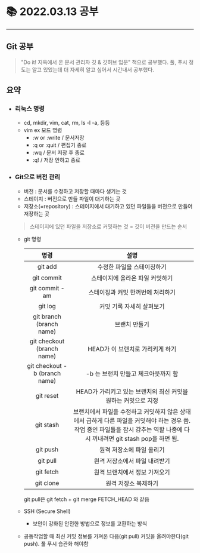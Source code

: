 # 📚 2022.03.13 공부

---

## Git 공부

> "Do it! 지옥에서 온 문서 관리자 깃 & 깃허브 입문" 책으로 공부했다.
> 풀, 푸시 정도는 알고 있었는데 더 자세히 알고 싶어서 시간내서 공부했다.

## 요약

-   ### 리눅스 명령

    -   cd, mkdir, vim, cat, rm, ls -l -a, 등등
    -   vim ex 모드 명령
        -   :w or :write / 문서저장
        -   :q or :quit / 편집기 종료
        -   :wq / 문서 저장 후 종료
        -   :q! / 저장 안하고 종료

-   ### Git으로 버전 관리

    -   버전 : 문서를 수정하고 저장할 때마다 생기는 것
    -   스테이지 : 버전으로 만들 파일이 대기하는 곳
    -   저장소(=repository) : 스테이지에서 대기하고 있던 파일들을 버전으로 만들어 저장하는 곳

    > 스테이지에 있던 파일을 저장소로 커밋하는 것 = 깃이 버전을 만드는 순서

    -   git 명령

        |             명령              |                                                                                     설명                                                                                      |
        | :---------------------------: | :---------------------------------------------------------------------------------------------------------------------------------------------------------------------------: |
        |            git add            |                                                                          수정한 파일을 스테이징하기                                                                           |
        |          git commit           |                                                                        스테이지에 올라온 파일 커밋하기                                                                        |
        |        git commit -am         |                                                                       스테이징과 커밋 한꺼번에 처리하기                                                                       |
        |            git log            |                                                                           커밋 기록 자세히 살펴보기                                                                           |
        |   git branch (branch name)    |                                                                                 브랜치 만들기                                                                                 |
        |  git checkout (branch name)   |                                                                       HEAD가 이 브랜치로 가리키게 하기                                                                        |
        | git checkout -b (branch name) |                                                                      -b 는 브랜치 만들고 체크아웃까지 함                                                                      |
        |           git reset           |                                                        HEAD가 가리키고 있는 브랜치의 최신 커밋을 원하는 커밋으로 지정                                                         |
        |           git stash           | 브랜치에서 파일을 수정하고 커밋하지 않은 상태에서 급하게 다른 파일을 커밋해야 하는 경우 씀. 작업 중인 파일들을 잠시 감추는 역할 나중에 다시 꺼내려면 git stash pop을 하면 됨. |
        |           git push            |                                                                           원격 저장소에 파일 올리기                                                                           |
        |           git pull            |                                                                         원격 저장소에서 파일 내려받기                                                                         |
        |           git fetch           |                                                                         원격 브랜치에서 정보 가져오기                                                                         |
        |           git clone           |                                                                             원격 저장소 복제하기                                                                              |

        git pull은 git fetch + git merge FETCH_HEAD 와 같음

    -   SSH (Secure Shell)

        -   보안이 강화된 안전한 방법으로 정보를 교환하는 방식

    -   공동작업할 때 최신 커밋 정보를 가져온 다음(git pull) 커밋을 올려야한다(git push). 풀 푸시 습관화 해야함
